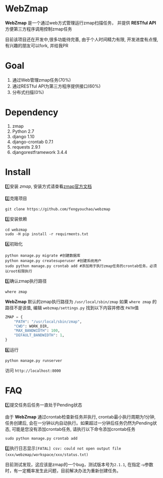 # WebZmap

**WebZmap** 是一个通过web方式管理运行zmap扫描任务， 并提供 **RESTful API** 方便第三方程序调用控制zmap任务

目前该项目还在开发中,很多功能待完善, 由于个人时间精力有限, 开发进度有点慢, 有兴趣的朋友可以fork, 并给我PR

# Goal

1. 通过Web管理zmap任务(70%)
2. 通过RESTful API为第三方程序提供接口(60%)
3. 分布式扫描(0%)

# Dependency

1. zmap
2. Python 2.7
3. django 1.10
4. django-crontab 0.7.1
5. requests 2.9.1
6. djangorestframework 3.4.4

# Install

:one:安装 *zmap*, 安装方式请查看[zmap官方文档](https://zmap.io/download.html)

:two:克隆项目

```shell
git clone https://github.com/fengyouchao/webzmap
```

:three:安装依赖

```shell
cd webzmap
sudo -H pip install -r requirments.txt
```

:four:初始化

```shell
python manage.py migrate #创建数据库
python manage.py createsuperuser #创建系统用户
sudo python manage.py crontab add #添加用于执行zmap任务的crontab任务，必须以root权限执行
```

:five:确认zmap执行路径
```shell
where zmap
```
**WebZmap** 默认的zmap执行路径为 `/usr/local/sbin/zmap` 如果 `where zmap` 的路径不是该值, 编辑 `webzmap/settings.py` 找到以下内容并修改 `PATH`值
```python
ZMAP = {
    "PATH": "/usr/local/sbin/zmap",
    "CWD": WORK_DIR,
    "MAX_BANDWIDTH": 100,
    "DEFAULT_BANDWIDTH": 1,
}
```

:six:运行

```shell
python manage.py runserver
```

访问 `http://localhost:8000`

# FAQ

:one:提交任务后任务一直处于Pending状态

由于 **WebZmap** 通过crontab检查新任务并执行, crontab最小执行周期为1分钟, 任务创建后, 会在一分钟以内自动执行。如果超过一分钟后任务仍然为Pending状态, 可能是您没有添加crontab任务, 请执行以下命令添加crontab任务

```shell
sudo python manage.py crontab add
```

:two:执行日志显示`[FATAL] csv: could not open output file (xxx/webzmap/workspace/xxx/status.txt)`

目前测试发现，这应该是zmap的一个bug，测试版本号为`2.1.1`, 在指定`-u`参数时，有一定概率发生此问题，目前解决办法为重新创建任务。
